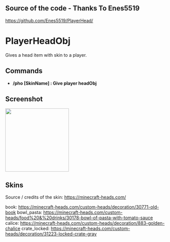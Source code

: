 ## Source of the code - Thanks To Enes5519
https://github.com/Enes5519/PlayerHead/

# PlayerHeadObj
Gives a head item with skin to a player.   
  
## Commands  
- **/pho [SkinName] : Give player headObj**
  
## Screenshot 
<img height=200 src="https://i.ibb.co/9wq4s7R/playerheadobj-V1.png" />

## Skins
Source / credits of the skin: https://minecraft-heads.com/

book: https://minecraft-heads.com/custom-heads/decoration/30771-old-book
bowl_pasta: https://minecraft-heads.com/custom-heads/food%20&%20drinks/30178-bowl-of-pasta-with-tomato-sauce
calice: https://minecraft-heads.com/custom-heads/decoration/883-golden-chalice
crate_locked: https://minecraft-heads.com/custom-heads/decoration/31223-locked-crate-gray
